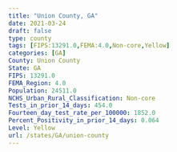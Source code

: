 ```yaml
---
title: "Union County, GA"
date: 2021-03-24
draft: false
type: county
tags: [FIPS:13291.0,FEMA:4.0,Non-core,Yellow]
categories: [GA]
County: Union County
State: GA
FIPS: 13291.0
FEMA_Region: 4.0
Population: 24511.0
NCHS_Urban_Rural_Classification: Non-core
Tests_in_prior_14_days: 454.0
Fourteen_day_test_rate_per_100000: 1852.0
Percent_Positivity_in_prior_14_days: 0.064
Level: Yellow
url: /states/GA/union-county
---
```



